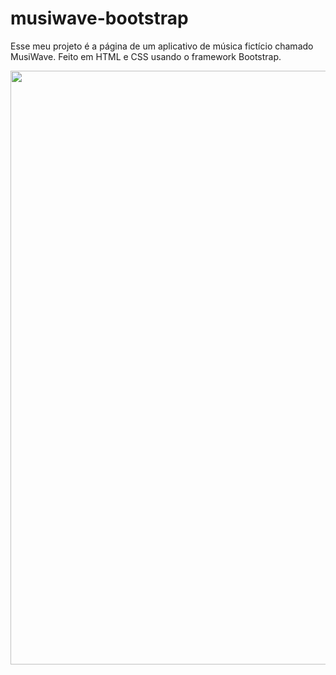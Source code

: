 # musiwave-bootstrap
Esse meu projeto é a página de um aplicativo de música fictício chamado MusiWave. Feito em HTML e CSS usando o framework Bootstrap.

<img src="https://i.imgur.com/W8FiecA.png" width="950px">
